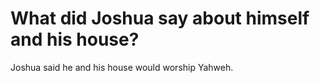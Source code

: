 # What did Joshua say about himself and his house?

Joshua said he and his house would worship Yahweh.
